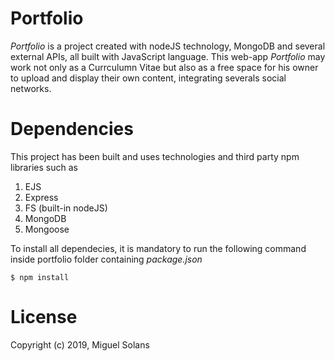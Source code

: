 # 	Portfolio

*Portfolio* is a project created with nodeJS technology, MongoDB and several external APIs, all built with JavaScript language.
This web-app *Portfolio* may work not only as a Currculumn Vitae but also as a free space for his owner to upload and display their own content, integrating severals social networks.

#   Dependencies

This project has been built and uses technologies and third party npm libraries such as
1. EJS
1. Express
1. FS (built-in nodeJS)
1. MongoDB
1. Mongoose

To install all dependecies, it is mandatory to run the following command inside portfolio folder containing *package.json*

`$ npm install` 

# License
Copyright (c) 2019, Miguel Solans
